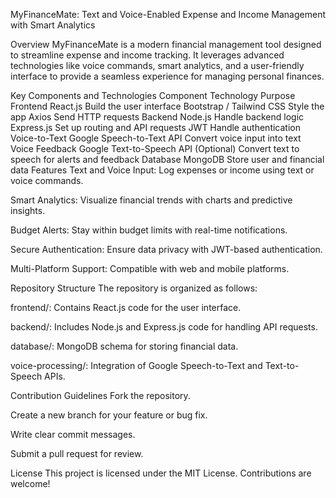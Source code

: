 MyFinanceMate: Text and Voice-Enabled Expense and Income Management with Smart Analytics

Overview
MyFinanceMate is a modern financial management tool designed to streamline expense and income tracking. It leverages advanced technologies like voice commands, smart analytics, and a user-friendly interface to provide a seamless experience for managing personal finances.

Key Components and Technologies
Component	Technology	Purpose
Frontend	React.js	Build the user interface
Bootstrap / Tailwind CSS	Style the app
Axios	Send HTTP requests
Backend	Node.js	Handle backend logic
Express.js	Set up routing and API requests
JWT	Handle authentication
Voice-to-Text	Google Speech-to-Text API	Convert voice input into text
Voice Feedback	Google Text-to-Speech API (Optional)	Convert text to speech for alerts and feedback
Database	MongoDB	Store user and financial data
Features
Text and Voice Input: Log expenses or income using text or voice commands.

Smart Analytics: Visualize financial trends with charts and predictive insights.

Budget Alerts: Stay within budget limits with real-time notifications.

Secure Authentication: Ensure data privacy with JWT-based authentication.

Multi-Platform Support: Compatible with web and mobile platforms.

Repository Structure
The repository is organized as follows:

frontend/: Contains React.js code for the user interface.

backend/: Includes Node.js and Express.js code for handling API requests.

database/: MongoDB schema for storing financial data.

voice-processing/: Integration of Google Speech-to-Text and Text-to-Speech APIs.

Contribution Guidelines
Fork the repository.

Create a new branch for your feature or bug fix.

Write clear commit messages.

Submit a pull request for review.

License
This project is licensed under the MIT License. Contributions are welcome!
